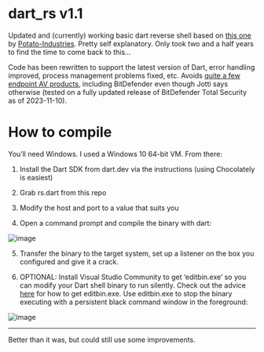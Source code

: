 # dart_rs v1.1
Updated and (currently) working basic dart reverse shell based on [this one](https://github.com/Potato-Industries/dartrs) by [Potato-Industries](https://github.com/Potato-Industries). Pretty self explanatory. Only took two and a half years to find the time to come back to this... 

Code has been rewritten to support the latest version of Dart, error handling improved, process management problems fixed, etc. Avoids [quite a few endpoint AV products](https://virusscan.jotti.org/en-US/filescanjob/cugw4ajdkh), including BitDefender even though Jotti says otherwise (tested on a fully updated release of BitDefender Total Security as of 2023-11-10).

# How to compile

You’ll need Windows. I used a Windows 10 64-bit VM. From there:

1. Install the Dart SDK from dart.dev via the instructions (using Chocolately is easiest)

2. Grab rs.dart from this repo

3. Modify the host and port to a value that suits you

4. Open a command prompt and compile the binary with dart:

![image](https://github.com/s-w-1-t-c-h/dart_rs/assets/6980812/d081b941-013e-4179-8bc0-d625d1cd0942)

5. Transfer the binary to the target system, set up a listener on the box you configured and give it a crack.

6. OPTIONAL: Install Visual Studio Community to get ‘editbin.exe’ so you can modify your Dart shell binary to run silently. Check out the advice [here](https://stackoverflow.com/questions/57207503/dumpbin-exe-editbin-exe-package-needed-in-visual-studio-2019) for how to get editbin.exe. Use editbin.exe to stop the binary executing with a persistent black command window in the foreground:

![image](https://github.com/s-w-1-t-c-h/dart_rs/assets/6980812/c9eae6c3-0276-4a3c-86c2-47cf42812c41)

---

Better than it was, but could still use some improvements.

